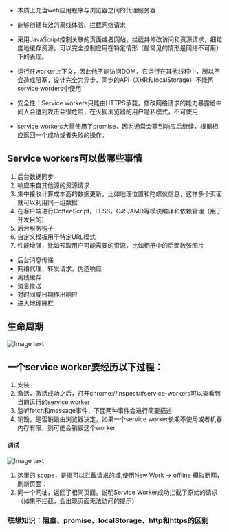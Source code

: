 * 本质上充当web应用程序与浏览器之间的代理服务器

* 能够创建有效的离线体验、拦截网络请求

* 采用JavaScript控制关联的页面或者网站，拦截并修改访问和资源请求，细粒度地缓存资源。可以完全控制应用在特定情形（最常见的情形是网络不可用）下的表现。

* 运行在worker上下文，因此他不能访问DOM，它运行在其他线程中，所以不会造成阻塞，设计完全为异步，同步的API（XHR和localStorage）不能再service worders中使用

* 安全性：Service workers只能由HTTPS承载，修改网络请求的能力暴露给中间人会遭到攻击会很危险，在火狐浏览器的用户隐私模式，不可使用

* service workers大量使用了promise，因为通常会等到响应后继续，根据相应返回一个成功或者失败的操作。

##  Service workers可以做哪些事情
1. 后台数据同步
2. 响应来自其他源的资源请求
3. 集中接收计算成本高的数据更新，比如地理位置和陀螺仪信息，这样多个页面就可以利用同一组数据
4. 在客户端进行CoffeeScript，LESS，CJS/AMD等模块编译和依赖管理（用于开发目的）
5. 后台服务钩子
6. 自定义模板用于特定URL模式
7. 性能增强，比如预取用户可能需要的资源，比如相册中的后面数张图片

* 后台消息传递
* 网络代理，转发请求，伪造响应
* 离线缓存
* 消息推送
* 对时间或日期作出响应
* 进入地理栅栏

## 生命周期
![Image text](http://jbcdn2.b0.upaiyun.com/2016/01/55b0169cdfe92b08203757ebc4e5ece2.png)

## 一个service worker要经历以下过程：
1. 安装
2. 激活，激活成功之后，打开chrome://inspect/#service-workers可以查看到当前运行的service worker
3. 监听fetch和message事件，下面两种事件会进行简要描述
4. 销毁，是否销毁由浏览器决定，如果一个service worker长期不使用或者机器内存有限，则可能会销毁这个worker

#### 调试
![Image text](http://img.blog.csdn.net/20160610232003208)
1. 这里的 scope，是指可以拦截请求的域,使用New Work -> offline 模拟断网，刷新页面： 
2. 同一个网址，返回了相同页面。说明Service Worker成功拦截了原始的请求（如果不拦截，会出现页面无法访问的提示）



###	联想知识：阻塞、promise、localStorage、http和https的区别
